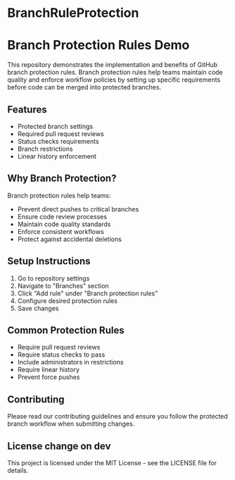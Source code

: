 # BranchRuleProtection
# Branch Protection Rules Demo

This repository demonstrates the implementation and benefits of GitHub branch protection rules. Branch protection rules help teams maintain code quality and enforce workflow policies by setting up specific requirements before code can be merged into protected branches.

## Features

- Protected branch settings
- Required pull request reviews
- Status checks requirements
- Branch restrictions
- Linear history enforcement

## Why Branch Protection?

Branch protection rules help teams:
- Prevent direct pushes to critical branches
- Ensure code review processes
- Maintain code quality standards
- Enforce consistent workflows
- Protect against accidental deletions

## Setup Instructions

1. Go to repository settings
2. Navigate to "Branches" section
3. Click "Add rule" under "Branch protection rules"
4. Configure desired protection rules
5. Save changes

## Common Protection Rules

- Require pull request reviews
- Require status checks to pass
- Include administrators in restrictions
- Require linear history
- Prevent force pushes

## Contributing

Please read our contributing guidelines and ensure you follow the protected branch workflow when submitting changes.

## License change on dev 

This project is licensed under the MIT License - see the LICENSE file for details.
